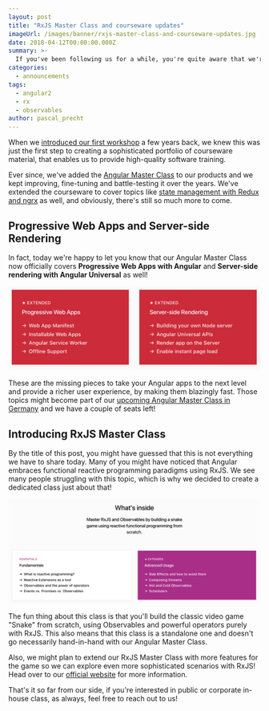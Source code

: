 ```yaml
---
layout: post
title: "RxJS Master Class and courseware updates"
imageUrl: /images/banner/rxjs-master-class-and-courseware-updates.jpg
date: 2018-04-12T00:00:00.000Z
summary: >-
  If you've been following us for a while, you're quite aware that we're always striving to provide up-to-date and high-quality content, whether it's software training, blog posts or anything else. Today we're adding another set of updates to our portfolio, including the RxJS Master Class!
categories:
  - announcements
tags:
  - angular2
  - rx
  - observables
author: pascal_precht
---
```


When we [introduced our first workshop](/announcements/2014/06/23/announcing-our-first-workshop.html) a few years back, we knew this was just the first step to creating a sophisticated portfolio of courseware material, that enables us to provide high-quality software training.

Ever since, we've added the [Angular Master Class](/announcements/2015/12/21/introducing-angular-2-master-class.html) to our products and we kept improving, fine-tuning and battle-testing it over the years. We've extended the courseware to cover topics like [state management with Redux and ngrx](/angular/2017/05/08/angular-master-class-redux-and-ngrx.html) as well, and obviously, there's still so much more to come.

## Progressive Web Apps and Server-side Rendering

In fact, today we're happy to let you know that our Angular Master Class now officially covers **Progressive Web Apps with Angular** and **Server-side rendering with Angular Universal** as well!

<img src="/images/amc-pwa-universal.png">

These are the missing pieces to take your Angular apps to the next level and provide a richer user experience, by making them blazingly fast. Those topics might become part of our [upcoming Angular Master Class in Germany](/announcements/2018/02/07/announcing-angular-master-class-at-shopware.html) and we have a couple of seats left!

## Introducing RxJS Master Class

By the title of this post, you might have guessed that this is not everything we have to share today. Many of you might have noticed that Angular embraces functional reactive programming paradigms using RxJS. We see many people struggling with this topic, which is why we decided to create a dedicated class just about that!

<img src="/images/rxjs-master-class.png">

The fun thing about this class is that you'll build the classic video game "Snake" from scratch, using Observables and powerful operators purely with RxJS. This also means that this class is a standalone one and doesn't go necessarily hand-in-hand with our Angular Master Class.

Also, we might plan to extend our RxJS Master Class with more features for the game so we can explore even more sophisticated scenarios with RxJS! Head over to our [official website](https://thoughtram.io/rxjs-master-class.html) for more information.

That's it so far from our side, if you're interested in public or corporate in-house class, as always, feel free to reach out to us!
